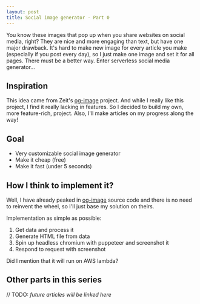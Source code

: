 ```yaml
---
layout: post
title: Social image generator - Part 0
---
```


You know these images that pop up when you share websites on social media, right? They are nice and more engaging than text, but have one major drawback. It's hard to make new image for every article you make (especially if you post every day), so I just make one image and set it for all pages. There must be a better way. Enter serverless social media generator...

## Inspiration

This idea came from Zeit's [og-image](https://og-image.now.sh/) project. And while I really like this project, I find it really lacking in features. So I decided to build my own, more feature-rich, project. Also, I'll make articles on my progress along the way!

## Goal

- Very customizable social image generator
- Make it cheap (free)
- Make it fast (under 5 seconds)

## How I think to implement it?

Well, I have already peaked in [og-image](https://og-image.now.sh/) source code and there is no need to reinvent the wheel, so I'll just base my solution on theirs.

Implementation as simple as possible:

1. Get data and process it
2. Generate HTML file from data
3. Spin up headless chromium with puppeteer and screenshot it
4. Respond to request with screenshot

Did I mention that it will run on AWS lambda?

## Other parts in this series

// TODO: _future articles will be linked here_
